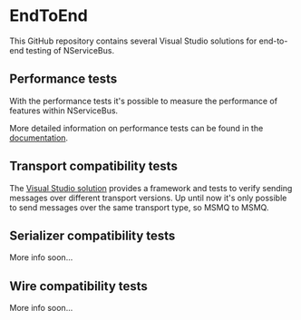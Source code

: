 # EndToEnd

This GitHub repository contains several Visual Studio solutions for end-to-end testing of NServiceBus.

## Performance tests
With the performance tests it's possible to measure the performance of features within NServiceBus.

More detailed information on performance tests can be found in the [documentation](EndToEnd/docs/performance-index.md).

## Transport compatibility tests
The [Visual Studio solution](EndToEnd/src/TransportCompatibilityTests/TransportCompatibilityTests.sln) provides a framework and tests to verify sending messages over different transport versions. Up until now it's only possible to send messages over the same transport type, so MSMQ to MSMQ.

## Serializer compatibility tests
More info soon...

## Wire compatibility tests
More info soon...
